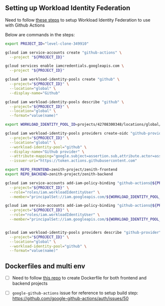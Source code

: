 ## Setting up Workload Identity Federation

Need to follow [these steps](https://github.com/google-github-actions/auth#setting-up-workload-identity-federation) to setup Workload Identity Federation to use with Github Actions

Below are commands in the steps:

```bash
export PROJECT_ID="level-clone-349910"

gcloud iam service-accounts create "github-actions" \
  --project "${PROJECT_ID}"

gcloud services enable iamcredentials.googleapis.com \
  --project "${PROJECT_ID}"

gcloud iam workload-identity-pools create "github" \
  --project="${PROJECT_ID}" \
  --location="global" \
  --display-name="Github"

gcloud iam workload-identity-pools describe "github" \
  --project="${PROJECT_ID}" \
  --location="global" \
  --format="value(name)"

export WORKLOAD_IDENTITY_POOL_ID=projects/42708300348/locations/global/workloadIdentityPools/github

gcloud iam workload-identity-pools providers create-oidc "github-provider" \
  --project="${PROJECT_ID}" \
  --location="global" \
  --workload-identity-pool="github" \
  --display-name="Github provider" \
  --attribute-mapping="google.subject=assertion.sub,attribute.actor=assertion.actor,attribute.repository=assertion.repository" \
  --issuer-uri="https://token.actions.githubusercontent.com"

export REPO_FRONTEND=zenith-project/zenith-frontend
export REPO_BACKEND=zenith-project/zenith-backend

gcloud iam service-accounts add-iam-policy-binding "github-actions@${PROJECT_ID}.iam.gserviceaccount.com" \
  --project="${PROJECT_ID}" \
  --role="roles/iam.workloadIdentityUser" \
  --member="principalSet://iam.googleapis.com/${WORKLOAD_IDENTITY_POOL_ID}/attribute.repository/${REPO_FRONTEND}"

gcloud iam service-accounts add-iam-policy-binding "github-actions@${PROJECT_ID}.iam.gserviceaccount.com" \
  --project="${PROJECT_ID}" \
  --role="roles/iam.workloadIdentityUser" \
  --member="principalSet://iam.googleapis.com/${WORKLOAD_IDENTITY_POOL_ID}/attribute.repository/${REPO_BACKEND}"


gcloud iam workload-identity-pools providers describe "github-provider" \
  --project="${PROJECT_ID}" \
  --location="global" \
  --workload-identity-pool="github" \
  --format="value(name)"
```

## Dockerfiles and multi env

- [ ] Need to follow [this repo](https://github.com/vercel/next.js/tree/canary/examples/with-docker-multi-env) to create Dockerfile for both frontend and backend projects

- [ ] `google-github-actions` issue for reference to setup build step: https://github.com/google-github-actions/auth/issues/50
